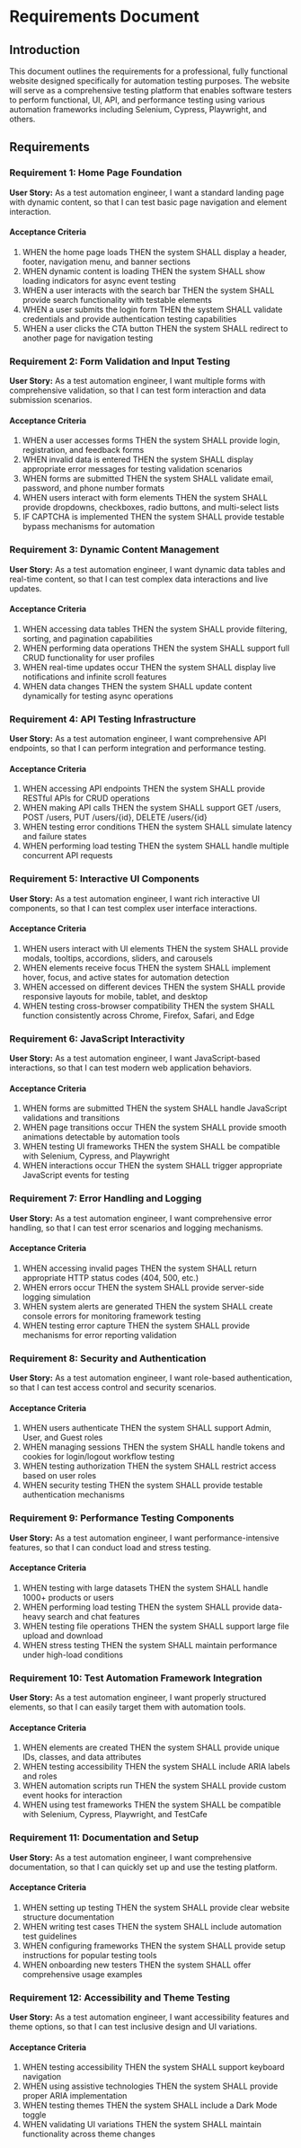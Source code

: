 # Requirements Document

## Introduction

This document outlines the requirements for a professional, fully functional website designed specifically for automation testing purposes. The website will serve as a comprehensive testing platform that enables software testers to perform functional, UI, API, and performance testing using various automation frameworks including Selenium, Cypress, Playwright, and others.

## Requirements

### Requirement 1: Home Page Foundation

**User Story:** As a test automation engineer, I want a standard landing page with dynamic content, so that I can test basic page navigation and element interaction.

#### Acceptance Criteria

1. WHEN the home page loads THEN the system SHALL display a header, footer, navigation menu, and banner sections
2. WHEN dynamic content is loading THEN the system SHALL show loading indicators for async event testing
3. WHEN a user interacts with the search bar THEN the system SHALL provide search functionality with testable elements
4. WHEN a user submits the login form THEN the system SHALL validate credentials and provide authentication testing capabilities
5. WHEN a user clicks the CTA button THEN the system SHALL redirect to another page for navigation testing

### Requirement 2: Form Validation and Input Testing

**User Story:** As a test automation engineer, I want multiple forms with comprehensive validation, so that I can test form interaction and data submission scenarios.

#### Acceptance Criteria

1. WHEN a user accesses forms THEN the system SHALL provide login, registration, and feedback forms
2. WHEN invalid data is entered THEN the system SHALL display appropriate error messages for testing validation scenarios
3. WHEN forms are submitted THEN the system SHALL validate email, password, and phone number formats
4. WHEN users interact with form elements THEN the system SHALL provide dropdowns, checkboxes, radio buttons, and multi-select lists
5. IF CAPTCHA is implemented THEN the system SHALL provide testable bypass mechanisms for automation

### Requirement 3: Dynamic Content Management

**User Story:** As a test automation engineer, I want dynamic data tables and real-time content, so that I can test complex data interactions and live updates.

#### Acceptance Criteria

1. WHEN accessing data tables THEN the system SHALL provide filtering, sorting, and pagination capabilities
2. WHEN performing data operations THEN the system SHALL support full CRUD functionality for user profiles
3. WHEN real-time updates occur THEN the system SHALL display live notifications and infinite scroll features
4. WHEN data changes THEN the system SHALL update content dynamically for testing async operations

### Requirement 4: API Testing Infrastructure

**User Story:** As a test automation engineer, I want comprehensive API endpoints, so that I can perform integration and performance testing.

#### Acceptance Criteria

1. WHEN accessing API endpoints THEN the system SHALL provide RESTful APIs for CRUD operations
2. WHEN making API calls THEN the system SHALL support GET /users, POST /users, PUT /users/{id}, DELETE /users/{id}
3. WHEN testing error conditions THEN the system SHALL simulate latency and failure states
4. WHEN performing load testing THEN the system SHALL handle multiple concurrent API requests

### Requirement 5: Interactive UI Components

**User Story:** As a test automation engineer, I want rich interactive UI components, so that I can test complex user interface interactions.

#### Acceptance Criteria

1. WHEN users interact with UI elements THEN the system SHALL provide modals, tooltips, accordions, sliders, and carousels
2. WHEN elements receive focus THEN the system SHALL implement hover, focus, and active states for automation detection
3. WHEN accessed on different devices THEN the system SHALL provide responsive layouts for mobile, tablet, and desktop
4. WHEN testing cross-browser compatibility THEN the system SHALL function consistently across Chrome, Firefox, Safari, and Edge

### Requirement 6: JavaScript Interactivity

**User Story:** As a test automation engineer, I want JavaScript-based interactions, so that I can test modern web application behaviors.

#### Acceptance Criteria

1. WHEN forms are submitted THEN the system SHALL handle JavaScript validations and transitions
2. WHEN page transitions occur THEN the system SHALL provide smooth animations detectable by automation tools
3. WHEN testing UI frameworks THEN the system SHALL be compatible with Selenium, Cypress, and Playwright
4. WHEN interactions occur THEN the system SHALL trigger appropriate JavaScript events for testing

### Requirement 7: Error Handling and Logging

**User Story:** As a test automation engineer, I want comprehensive error handling, so that I can test error scenarios and logging mechanisms.

#### Acceptance Criteria

1. WHEN accessing invalid pages THEN the system SHALL return appropriate HTTP status codes (404, 500, etc.)
2. WHEN errors occur THEN the system SHALL provide server-side logging simulation
3. WHEN system alerts are generated THEN the system SHALL create console errors for monitoring framework testing
4. WHEN testing error capture THEN the system SHALL provide mechanisms for error reporting validation

### Requirement 8: Security and Authentication

**User Story:** As a test automation engineer, I want role-based authentication, so that I can test access control and security scenarios.

#### Acceptance Criteria

1. WHEN users authenticate THEN the system SHALL support Admin, User, and Guest roles
2. WHEN managing sessions THEN the system SHALL handle tokens and cookies for login/logout workflow testing
3. WHEN testing authorization THEN the system SHALL restrict access based on user roles
4. WHEN security testing THEN the system SHALL provide testable authentication mechanisms

### Requirement 9: Performance Testing Components

**User Story:** As a test automation engineer, I want performance-intensive features, so that I can conduct load and stress testing.

#### Acceptance Criteria

1. WHEN testing with large datasets THEN the system SHALL handle 1000+ products or users
2. WHEN performing load testing THEN the system SHALL provide data-heavy search and chat features
3. WHEN testing file operations THEN the system SHALL support large file upload and download
4. WHEN stress testing THEN the system SHALL maintain performance under high-load conditions

### Requirement 10: Test Automation Framework Integration

**User Story:** As a test automation engineer, I want properly structured elements, so that I can easily target them with automation tools.

#### Acceptance Criteria

1. WHEN elements are created THEN the system SHALL provide unique IDs, classes, and data attributes
2. WHEN testing accessibility THEN the system SHALL include ARIA labels and roles
3. WHEN automation scripts run THEN the system SHALL provide custom event hooks for interaction
4. WHEN using test frameworks THEN the system SHALL be compatible with Selenium, Cypress, Playwright, and TestCafe

### Requirement 11: Documentation and Setup

**User Story:** As a test automation engineer, I want comprehensive documentation, so that I can quickly set up and use the testing platform.

#### Acceptance Criteria

1. WHEN setting up testing THEN the system SHALL provide clear website structure documentation
2. WHEN writing test cases THEN the system SHALL include automation test guidelines
3. WHEN configuring frameworks THEN the system SHALL provide setup instructions for popular testing tools
4. WHEN onboarding new testers THEN the system SHALL offer comprehensive usage examples

### Requirement 12: Accessibility and Theme Testing

**User Story:** As a test automation engineer, I want accessibility features and theme options, so that I can test inclusive design and UI variations.

#### Acceptance Criteria

1. WHEN testing accessibility THEN the system SHALL support keyboard navigation
2. WHEN using assistive technologies THEN the system SHALL provide proper ARIA implementation
3. WHEN testing themes THEN the system SHALL include a Dark Mode toggle
4. WHEN validating UI variations THEN the system SHALL maintain functionality across theme changes
